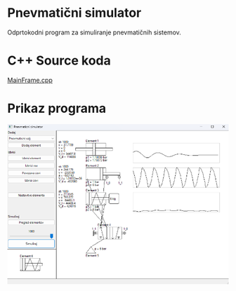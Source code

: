# Pnevmatični simulator

 Odprtokodni program za simuliranje pnevmatičnih sistemov.

# C++ Source koda

[MainFrame.cpp](MainFrame.cpp)

# Prikaz programa

![alt text](https://github.com/JanObrovnik/DiplomskaNaloga/blob/main/Slike/Prikaz.png?raw=true)